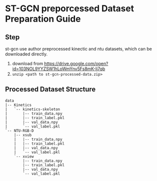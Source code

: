 # ST-GCN preporcessed Dataset Preparation Guide
## Step
st-gcn use author preprocessed kinectic and ntu datasets, which can be downloaded directly.

1. download from https://drive.google.com/open?id=103NOL9YYZSW1hLoWmYnv5Fs8mK-Ij7qb
2. `unzip <path to st-gcn-processed-data.zip>`

## Processed Dataset Structure
```
data
|-- Kinetics
|   `-- kinetics-skeleton
|       |-- train_data.npy
|       |-- train_label.pkl
|       |-- val_data.npy
|       `-- val_label.pkl
`-- NTU-RGB-D
    |-- xsub
    |   |-- train_data.npy
    |   |-- train_label.pkl
    |   |-- val_data.npy
    |   `-- val_label.pkl
    `-- xview
        |-- train_data.npy
        |-- train_label.pkl
        |-- val_data.npy
        `-- val_label.pkl
```